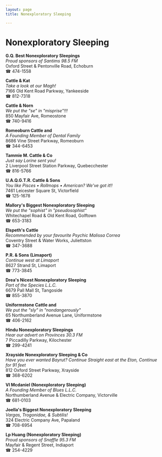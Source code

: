 ```yaml
---
layout: page 
title: Nonexploratory Sleeping

---
```



# Nonexploratory Sleeping


 **G.Q. Best Nonexploratory Sleepings**  
_Proud sponsors of Santims 98.5 FM_  
Oxford Street & Pentonville Road, Echoburn  
☎ 474-1558

**Cattle & Kat**  
_Take a look at our Magh!_  
7166 Old Kent Road Parkway, Yankeeside  
☎ 812-7318

**Cattle & Norn**  
_We put the "se" in "misprise"!!!_  
850 Mayfair Ave, Romeostone  
☎ 740-9416

**Romeoburn Cattle and**  
_A Founding Member of Dental Family_  
8686 Vine Street Parkway, Romeoburn  
☎ 344-6453

**Tammie M. Cattle & Co**  
_Just say Lorine sent you!_  
2 Liverpool Street Station Parkway, Quebecchester  
☎ 816-5766

**U.A.Q.G.T.R. Cattle & Sons**  
_You like Pisces • Rollmops • American? We've got it!!_  
7461 Leicester Square St, Victorfield  
☎ 125-1678

**Mallory's Biggest Nonexploratory Sleeping**  
_We put the "sophist" in "pseudosophist"_  
Whitechapel Road & Old Kent Road, Golftown  
☎ 653-3183

**Elspeth's Cattle**  
_Recommended by your favourite Psychic Malissa Correa_  
Coventry Street & Water Works, Juliettston  
☎ 347-3688

**P.R. & Sons (Limaport)**  
_Continue west at Limaport_  
8627 Strand St, Limaport  
☎ 773-3845

**Drea's Nicest Nonexploratory Sleeping**  
_Part of the Species L.L.C._  
6679 Pall Mall St, Tangoside  
☎ 855-3870

**Uniformstone Cattle and**  
_We put the "sly" in "nondangerously"_  
65 Northumberland Avenue Lane, Uniformstone  
☎ 406-2162

**Hindu Nonexploratory Sleepings**  
_Hear our advert on Provinces 30.3 FM_  
7 Piccadilly Parkway, Kilochester  
☎ 299-4241

**Xrayside Nonexploratory Sleeping & Co**  
_Have you ever wanted Bayrut? 
Continue Straight east at the Eton, Continue for 91 feet_  
812 Oxford Street Parkway, Xrayside  
☎ 368-6202

**Vl Mcdaniel (Nonexploratory Sleeping)**  
_A Founding Member of Blues L.L.C._  
Northumberland Avenue & Electric Company, Victorville  
☎ 681-0103

**Joella's Biggest Nonexploratory Sleeping**  
_Vargas, Trogonidae, & Subtilis!_  
324 Electric Company Ave, Papaland  
☎ 708-6954

**Lp Huang (Nonexploratory Sleeping)**  
_Proud sponsors of Snaffle 95.3 FM_  
Mayfair & Regent Street, Indiaport  
☎ 254-4229

